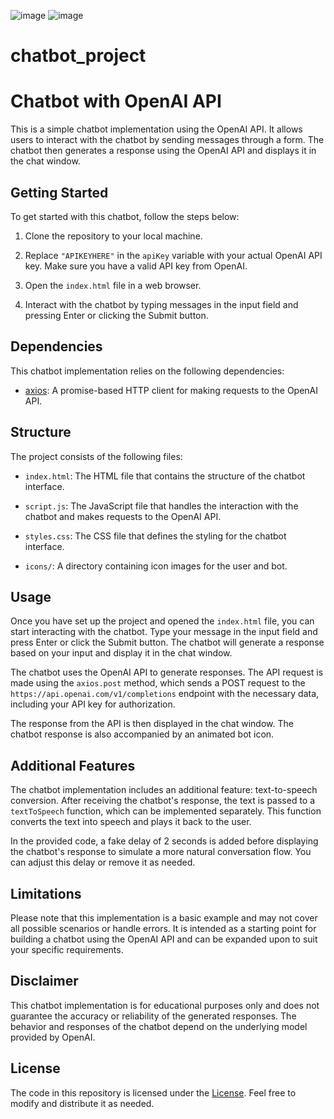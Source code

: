 ![image](https://github.com/raghav-decoded/ChatbotProject/assets/50199745/f7786236-eb35-467c-91be-929b3f342abd)
![image](https://github.com/raghav-decoded/ChatbotProject/assets/50199745/0b7945b0-1982-4b0a-a5e1-507a36225d1b)



# chatbot_project
# Chatbot with OpenAI API

This is a simple chatbot implementation using the OpenAI API. It allows users to interact with the chatbot by sending messages through a form. The chatbot then generates a response using the OpenAI API and displays it in the chat window.

## Getting Started

To get started with this chatbot, follow the steps below:

1. Clone the repository to your local machine.

2. Replace `"APIKEYHERE"` in the `apiKey` variable with your actual OpenAI API key. Make sure you have a valid API key from OpenAI.

3. Open the `index.html` file in a web browser.

4. Interact with the chatbot by typing messages in the input field and pressing Enter or clicking the Submit button.

## Dependencies

This chatbot implementation relies on the following dependencies:

- [axios](https://axios-http.com): A promise-based HTTP client for making requests to the OpenAI API.

## Structure

The project consists of the following files:

- `index.html`: The HTML file that contains the structure of the chatbot interface.

- `script.js`: The JavaScript file that handles the interaction with the chatbot and makes requests to the OpenAI API.

- `styles.css`: The CSS file that defines the styling for the chatbot interface.

- `icons/`: A directory containing icon images for the user and bot.

## Usage

Once you have set up the project and opened the `index.html` file, you can start interacting with the chatbot. Type your message in the input field and press Enter or click the Submit button. The chatbot will generate a response based on your input and display it in the chat window.

The chatbot uses the OpenAI API to generate responses. The API request is made using the `axios.post` method, which sends a POST request to the `https://api.openai.com/v1/completions` endpoint with the necessary data, including your API key for authorization.

The response from the API is then displayed in the chat window. The chatbot response is also accompanied by an animated bot icon.

## Additional Features

The chatbot implementation includes an additional feature: text-to-speech conversion. After receiving the chatbot's response, the text is passed to a `textToSpeech` function, which can be implemented separately. This function converts the text into speech and plays it back to the user.

In the provided code, a fake delay of 2 seconds is added before displaying the chatbot's response to simulate a more natural conversation flow. You can adjust this delay or remove it as needed.

## Limitations

Please note that this implementation is a basic example and may not cover all possible scenarios or handle errors. It is intended as a starting point for building a chatbot using the OpenAI API and can be expanded upon to suit your specific requirements.

## Disclaimer

This chatbot implementation is for educational purposes only and does not guarantee the accuracy or reliability of the generated responses. The behavior and responses of the chatbot depend on the underlying model provided by OpenAI.

## License

The code in this repository is licensed under the [License](https://github.com/adayush93931/chatbot_project/commit/1b93bcf2516bb82bba4e41c3cb86862a5c5b3177#diff-5842e31900c3e1909b44f0fcd58b775240854a16f421e2248c808b5a450ebb4d). Feel free to modify and distribute it as needed.

